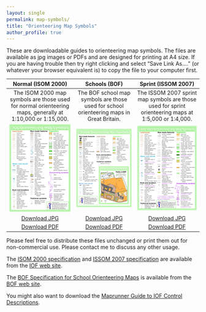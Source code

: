 ```yaml
---
layout: single
permalink: map-symbols/
title: "Orienteering Map Symbols"
author_profile: true
---
```

These are downloadable guides to orienteering map symbols. The files are available as jpg images or PDFs and are designed for printing at A4 size. If you are having trouble then try right clicking and select “Save Link As….” (or whatever your browser equivalent is) to copy the file to your computer first.

|Normal (ISOM 2000)|Schools (BOF)|Sprint (ISSOM 2007)|
|:----------------:|:-----------:|:-----------------:|
|The ISOM 2000 map symbols are those used for normal orienteering maps, generally at 1:10,000 or 1:15,000.|The BOF school map symbols are those used for school orienteering maps in Great Britain.|The ISSOM 2007 sprint map symbols are those used for sprint orienteering maps at 1:5,000 or 1:4,000.
|![Maprunner map symbols guide](../images/map-symbols-thumb.gif)|![Maprunner schools map symbols guide](../images/school-map-symbols-thumb.gif)|![Maprunner ISSOM 2007 sprint map symbols guide](../images/sprint-map-symbols-thumb.gif)|
|[Download JPG](../resources/Maprunner-map-symbols.jpg)|[Download JPG](../resources/Maprunner-schools-map-symbols.jpg)|[Download JPG](../resources/Maprunner-sprint-map-symbols.jpg)|
|[Download PDF](../resources/Maprunner-map-symbols.pdf)|[Download PDF](../resources/Maprunner-schools-map-symbols.pdf)|[Download PDF](../resources/Maprunner-sprint-map-symbols.pdf)|

Please feel free to distribute these files unchanged or print them out for non-commercial use. Please contact me to discuss any other usage.

The [ISOM 2000 specification](http://orienteering.org/wp-content/uploads/2010/12/International-Specification-for-Orienteering-Maps-2000_2.pdf) and [ISSOM 2007 specification](http://orienteering.org/wp-content/uploads/2010/12/International-Specification-for-Sprint-Orienteering-Maps-2007_corrected-201211.pdf) are available from the [IOF web site](http://orienteering.org/).

The [BOF Specification for School Orienteering Maps](http://www.britishorienteering.org.uk/images/uploaded/downloads/mappers_schoolmappingspecifications.pdf) is available from the [BOF web site](http://www.britishorienteering.org.uk/).

You might also want to download the [Maprunner Guide to IOF Control Descriptions](../iof-control-descriptions/).